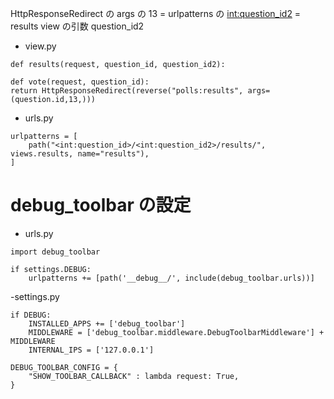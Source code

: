 HttpResponseRedirect の args の 13
= urlpatterns の <int:question_id2>
= results view の引数 question_id2

- view.py
```
def results(request, question_id, question_id2):

def vote(request, question_id):
return HttpResponseRedirect(reverse("polls:results", args=(question.id,13,)))
```

- urls.py
```
urlpatterns = [
    path("<int:question_id>/<int:question_id2>/results/", views.results, name="results"),
]
```

# debug_toolbar の設定

- urls.py
```
import debug_toolbar

if settings.DEBUG:
    urlpatterns += [path('__debug__/', include(debug_toolbar.urls))]
```
-settings.py
```
if DEBUG:
    INSTALLED_APPS += ['debug_toolbar']
    MIDDLEWARE = ['debug_toolbar.middleware.DebugToolbarMiddleware'] + MIDDLEWARE
    INTERNAL_IPS = ['127.0.0.1']

DEBUG_TOOLBAR_CONFIG = {
    "SHOW_TOOLBAR_CALLBACK" : lambda request: True,
}
```